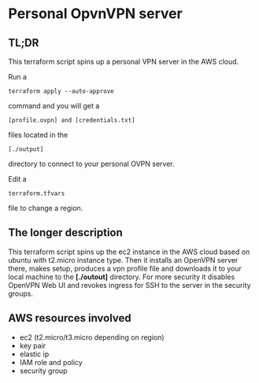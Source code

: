 # Personal OpvnVPN server

## TL;DR
This terraform script spins up a personal VPN server in the AWS cloud.

Run a

    terraform apply --auto-approve
command and you will get a 

    [profile.ovpn] and [credentials.txt]

files located in the

    [./output]

directory to connect to your personal OVPN server.

Edit a

    terraform.tfvars
    
file to change a region.




## The longer description
This terraform script spins up the ec2 instance in the AWS cloud based on ubuntu with t2.micro instance type. Then it installs an OpenVPN server there, makes setup, produces a vpn profile file and downloads it to your local machine to the **[./outout]** directory. For more security it disables OpenVPN Web UI and revokes ingress for SSH to the server in the security groups.

## AWS resources involved

* ec2 (t2.micro/t3.micro depending on region)
* key pair
* elastic ip
* IAM role and policy
* security group
